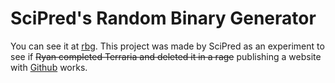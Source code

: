 # SciPred's Random Binary Generator
You can see it at [rbg](./RandomBinGenerator.html). This project was made by SciPred as an experiment to see if ~~Ryan completed Terraria and deleted it in a rage~~ publishing a website with [Github](https://github.com) works.
